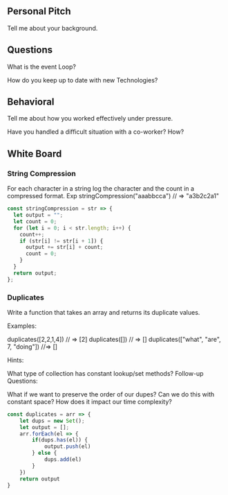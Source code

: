 ## Personal Pitch

Tell me about your background.

## Questions

What is the event Loop?

How do you keep up to date with new Technologies?

## Behavioral

Tell me about how you worked effectively under pressure.

Have you handled a difficult situation with a co-worker? How?

## White Board

### String Compression

For each character in a string log the character and the count in a compressed format. Exp stringCompression("aaabbcca") // => "a3b2c2a1"

```js
const stringCompression = str => {
  let output = "";
  let count = 0;
  for (let i = 0; i < str.length; i++) {
    count++;
    if (str[i] != str[i + 1]) {
      output += str[i] + count;
      count = 0;
    }
  }
  return output;
};
```


### Duplicates

Write a function that takes an array and returns its duplicate values.

Examples:

duplicates([2,2,1,4]) // => [2]
duplicates([]) // => []
duplicates(["what", "are", 7, "doing"]) //=> []

Hints:

What type of collection has constant lookup/set methods?
Follow-up Questions:

What if we want to preserve the order of our dupes?
Can we do this with constant space? How does it impact our time complexity?

```js
const duplicates = arr => {
	let dups = new Set();
	let output = [];
	arr.forEach(el => {
		if(dups.has(el)) {
			output.push(el)
		} else {
			dups.add(el)
		}
	})
	return output
}

```
